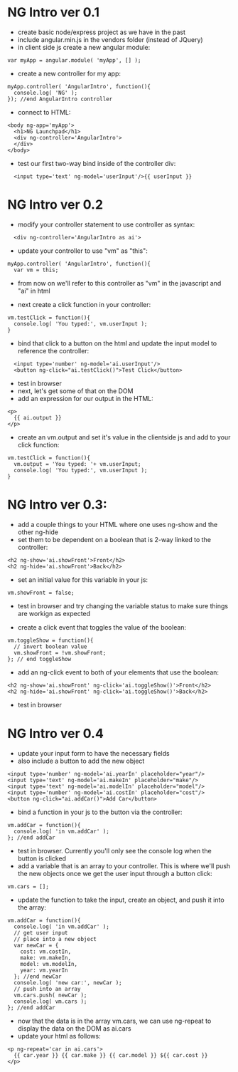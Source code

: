 NG Intro ver 0.1
===

- create basic node/express project as we have in the past
- include angular.min.js in the vendors folder (instead of JQuery)
- in client side js create a new angular module:
```
var myApp = angular.module( 'myApp', [] );
```

- create a new controller for my app:

```
myApp.controller( 'AngularIntro', function(){
  console.log( 'NG' );
}); //end AngularIntro controller
```

- connect to HTML:

```
<body ng-app='myApp'>
  <h1>NG Launchpad</h1>
  <div ng-controller='AngularIntro'>
  </div>
</body>
```

- test our first two-way bind inside of the controller div:
```
  <input type='text' ng-model='userInput'/>{{ userInput }}
```

NG Intro ver 0.2
===

- modify your controller statement to use controller as syntax:
```
  <div ng-controller='AngularIntro as ai'>
```

- update your controller to use "vm" as "this":
```
myApp.controller( 'AngularIntro', function(){
  var vm = this;
```

- from now on we'll refer to this controller as "vm" in the javascript and "ai" in html

- next create a click function in your controller:
```
vm.testClick = function(){
  console.log( 'You typed:', vm.userInput );
}
```

- bind that click to a button on the html and update the input model to reference the controller:
```
  <input type='number' ng-model='ai.userInput'/>
  <button ng-click="ai.testClick()">Test Click</button>
```
- test in browser
- next, let's get some of that on the DOM
- add an expression for our output in the HTML:
```
<p>
  {{ ai.output }}
</p>
```
- create an vm.output and set it's value in the clientside js and add to your click function:
```
vm.testClick = function(){
  vm.output = 'You typed: '+ vm.userInput;
  console.log( 'You typed:', vm.userInput );
}
```

NG Intro ver 0.3:
===
- add a couple things to your HTML where one uses ng-show and the other ng-hide
- set them to be dependent on a boolean that is 2-way linked to the controller:
```
<h2 ng-show='ai.showFront'>Front</h2>
<h2 ng-hide='ai.showFront'>Back</h2>
```

- set an initial value for this variable in your js:
```
vm.showFront = false;
```
- test in browser and try changing the variable status to make sure things are workign as expected

- create a click event that toggles the value of the boolean:
```
vm.toggleShow = function(){
  // invert boolean value
  vm.showFront = !vm.showFront;
}; // end toggleShow
```

- add an ng-click event to both of your elements that use  the boolean:
```
<h2 ng-show='ai.showFront' ng-click='ai.toggleShow()'>Front</h2>
<h2 ng-hide='ai.showFront' ng-click='ai.toggleShow()'>Back</h2>
```
- test in browser

NG Intro ver 0.4
===

- update your input form to have the necessary fields
- also include a button to add the new object
```
<input type='number' ng-model='ai.yearIn' placeholder="year"/>
<input type='text' ng-model='ai.makeIn' placeholder="make"/>
<input type='text' ng-model='ai.modelIn' placeholder="model"/>
<input type='number' ng-model='ai.costIn' placeholder="cost"/>
<button ng-click="ai.addCar()">Add Car</button>
```

- bind a function in your js to the button via the controller:
```
vm.addCar = function(){
  console.log( 'in vm.addCar' );
}; //end addCar
```
- test in browser. Currently you'll only see the console log when the button is clicked
- add a variable that is an array to your controller. This is where we'll push the new objects once we get the user input through a button click:
```
vm.cars = [];
```

- update the function to take the input, create an object, and push it into the array:
```
vm.addCar = function(){
  console.log( 'in vm.addCar' );
  // get user input
  // place into a new object
  var newCar = {
    cost: vm.costIn,
    make: vm.makeIn,
    model: vm.modelIn,
    year: vm.yearIn
  }; //end newCar
  console.log( 'new car:', newCar );
  // push into an array
  vm.cars.push( newCar );
  console.log( vm.cars );
}; //end addCar
```

- now that the data is in the array vm.cars, we can use ng-repeat to display the data on the DOM as ai.cars
- update your html as follows:
```
<p ng-repeat='car in ai.cars'>
  {{ car.year }} {{ car.make }} {{ car.model }} ${{ car.cost }}
</p>
```
